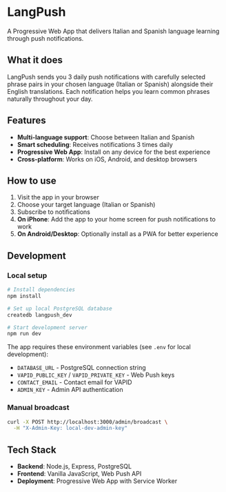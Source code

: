 # LangPush

A Progressive Web App that delivers Italian and Spanish language learning through push notifications.

## What it does

LangPush sends you 3 daily push notifications with carefully selected phrase pairs in your chosen language (Italian or Spanish) alongside their English translations. Each notification helps you learn common phrases naturally throughout your day.

## Features

- **Multi-language support**: Choose between Italian and Spanish
- **Smart scheduling**: Receives notifications 3 times daily
- **Progressive Web App**: Install on any device for the best experience
- **Cross-platform**: Works on iOS, Android, and desktop browsers

## How to use

1. Visit the app in your browser
2. Choose your target language (Italian or Spanish)
3. Subscribe to notifications
4. **On iPhone**: Add the app to your home screen for push notifications to work
5. **On Android/Desktop**: Optionally install as a PWA for better experience

## Development

### Local setup

```bash
# Install dependencies
npm install

# Set up local PostgreSQL database
createdb langpush_dev

# Start development server
npm run dev
```

The app requires these environment variables (see `.env` for local development):
- `DATABASE_URL` - PostgreSQL connection string
- `VAPID_PUBLIC_KEY` / `VAPID_PRIVATE_KEY` - Web Push keys
- `CONTACT_EMAIL` - Contact email for VAPID
- `ADMIN_KEY` - Admin API authentication

### Manual broadcast

```bash
curl -X POST http://localhost:3000/admin/broadcast \
  -H "X-Admin-Key: local-dev-admin-key"
```

## Tech Stack

- **Backend**: Node.js, Express, PostgreSQL
- **Frontend**: Vanilla JavaScript, Web Push API
- **Deployment**: Progressive Web App with Service Worker